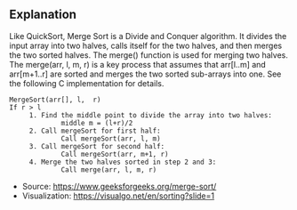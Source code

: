 ## Explanation

Like QuickSort, Merge Sort is a Divide and Conquer algorithm. It divides the input array into two halves, calls itself for the two halves, and then merges the two sorted halves. The merge() function is used for merging two halves. The merge(arr, l, m, r) is a key process that assumes that arr[l..m] and arr[m+1..r] are sorted and merges the two sorted sub-arrays into one. See the following C implementation for details.

```
MergeSort(arr[], l,  r)
If r > l
     1. Find the middle point to divide the array into two halves:
             middle m = (l+r)/2
     2. Call mergeSort for first half:
             Call mergeSort(arr, l, m)
     3. Call mergeSort for second half:
             Call mergeSort(arr, m+1, r)
     4. Merge the two halves sorted in step 2 and 3:
             Call merge(arr, l, m, r)
```

- Source: https://www.geeksforgeeks.org/merge-sort/
- Visualization: https://visualgo.net/en/sorting?slide=1
